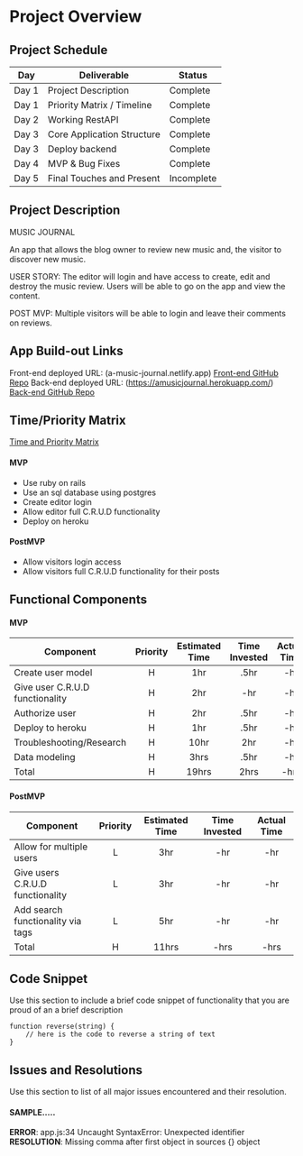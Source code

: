 # Project Overview

## Project Schedule

|  Day | Deliverable | Status
|---|---| ---|
|Day 1| Project Description | Complete
|Day 1| Priority Matrix / Timeline | Complete
|Day 2| Working RestAPI | Complete
|Day 3| Core Application Structure | Complete
|Day 3| Deploy backend | Complete 
|Day 4| MVP & Bug Fixes | Complete
|Day 5| Final Touches and Present | Incomplete


## Project Description
MUSIC JOURNAL

An app that allows the blog owner to review new music and, the visitor to discover new music.

USER STORY:
The editor will login and have access to create, edit and destroy the music review. Users will be able to go on the app and view the content.

POST MVP:
Multiple visitors will be able to login and leave their comments on reviews. 


## App Build-out Links 
Front-end deployed URL:  (a-music-journal.netlify.app)
[Front-end GitHub Repo](https://github.com/infiniteloom/project-3-frontend)
Back-end deployed URL: (https://amusicjournal.herokuapp.com/)
[Back-end GitHub Repo](https://github.com/infiniteloom/project-3-backend)


## Time/Priority Matrix 

[Time and Priority Matrix](https://res.cloudinary.com/dinqukx6a/image/upload/v1598235735/Project%203/Music_Journal_TPM_backend_i50jc6.jpg)



#### MVP

- Use ruby on rails 
- Use an sql database using postgres 
- Create editor login
- Allow editor full C.R.U.D functionality
- Deploy on heroku

#### PostMVP 

- Allow visitors login access 
- Allow visitors full C.R.U.D functionality for their posts

## Functional Components
#### MVP
| Component | Priority | Estimated Time | Time Invested | Actual Time |
| --- | :---: |  :---: | :---: | :---: |
| Create user model | H | 1hr | .5hr | -hr|
| Give user C.R.U.D functionality | H | 2hr | -hr | -hr|
| Authorize user | H | 2hr | .5hr | -hr|
| Deploy to heroku | H | 1hr| .5hr | -hr |
| Troubleshooting/Research| H | 10hr | 2hr | -hr|
| Data modeling | H | 3hrs| .5hr | -hr |
| Total | H | 19hrs| 2hrs | -hrs |

#### PostMVP
| Component | Priority | Estimated Time | Time Invested | Actual Time |
| --- | :---: |  :---: | :---: | :---: |
| Allow for multiple users | L | 3hr | -hr | -hr|
| Give users C.R.U.D functionality | L | 3hr | -hr | -hr|
| Add search functionality via tags | L | 5hr | -hr | -hr|
| Total | H | 11hrs| -hrs | -hrs |

 

## Code Snippet

Use this section to include a brief code snippet of functionality that you are proud of an a brief description  

```
function reverse(string) {
	// here is the code to reverse a string of text
}
```

## Issues and Resolutions
 Use this section to list of all major issues encountered and their resolution.

#### SAMPLE.....
**ERROR**: app.js:34 Uncaught SyntaxError: Unexpected identifier                                
**RESOLUTION**: Missing comma after first object in sources {} object
